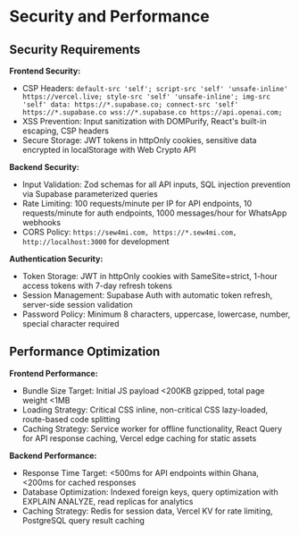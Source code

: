 # Security and Performance

## Security Requirements

**Frontend Security:**
- CSP Headers: `default-src 'self'; script-src 'self' 'unsafe-inline' https://vercel.live; style-src 'self' 'unsafe-inline'; img-src 'self' data: https://*.supabase.co; connect-src 'self' https://*.supabase.co wss://*.supabase.co https://api.openai.com;`
- XSS Prevention: Input sanitization with DOMPurify, React's built-in escaping, CSP headers
- Secure Storage: JWT tokens in httpOnly cookies, sensitive data encrypted in localStorage with Web Crypto API

**Backend Security:**
- Input Validation: Zod schemas for all API inputs, SQL injection prevention via Supabase parameterized queries
- Rate Limiting: 100 requests/minute per IP for API endpoints, 10 requests/minute for auth endpoints, 1000 messages/hour for WhatsApp webhooks
- CORS Policy: `https://sew4mi.com, https://*.sew4mi.com, http://localhost:3000` for development

**Authentication Security:**
- Token Storage: JWT in httpOnly cookies with SameSite=strict, 1-hour access tokens with 7-day refresh tokens
- Session Management: Supabase Auth with automatic token refresh, server-side session validation
- Password Policy: Minimum 8 characters, uppercase, lowercase, number, special character required

## Performance Optimization

**Frontend Performance:**
- Bundle Size Target: Initial JS payload <200KB gzipped, total page weight <1MB
- Loading Strategy: Critical CSS inline, non-critical CSS lazy-loaded, route-based code splitting
- Caching Strategy: Service worker for offline functionality, React Query for API response caching, Vercel edge caching for static assets

**Backend Performance:**
- Response Time Target: <500ms for API endpoints within Ghana, <200ms for cached responses
- Database Optimization: Indexed foreign keys, query optimization with EXPLAIN ANALYZE, read replicas for analytics
- Caching Strategy: Redis for session data, Vercel KV for rate limiting, PostgreSQL query result caching
